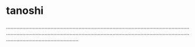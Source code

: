 # tanoshi

.........................................................................................................................................................................................................................................................................................................
